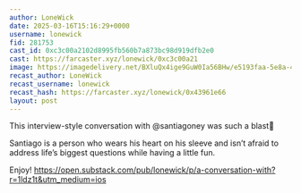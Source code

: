 ```yaml
---
author: LoneWick
date: 2025-03-16T15:16:29+0000
username: lonewick
fid: 281753
cast_id: 0xc3c00a2102d8995fb560b7a873bc98d919dfb2e0
cast: https://farcaster.xyz/lonewick/0xc3c00a21
image: https://imagedelivery.net/BXluQx4ige9GuW0Ia56BHw/e5193faa-5e8a-4f31-2058-480ab825e900/original
recast_author: LoneWick
recast_username: lonewick
recast_hash: https://farcaster.xyz/lonewick/0x43961e66
layout: post
---
```


This interview-style conversation with @santiagoney was such a blast🙌

Santiago is a person who wears his heart on his sleeve and isn’t afraid to address life’s biggest questions while having a little fun.

Enjoy!
https://open.substack.com/pub/lonewick/p/a-conversation-with?r=1ldz1t&utm_medium=ios

<img src='https://imagedelivery.net/BXluQx4ige9GuW0Ia56BHw/e5193faa-5e8a-4f31-2058-480ab825e900/original' alt='' referrerpolicy='no-referrer'/>
